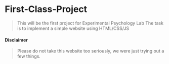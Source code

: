 # First-Class-Project
>This will be the first project for Experimental Psychology Lab
>The task is to implement a simple website using HTML/CSS/JS

#### Disclaimer
>Please do not take this website too seriously, we were just trying out a few things.
